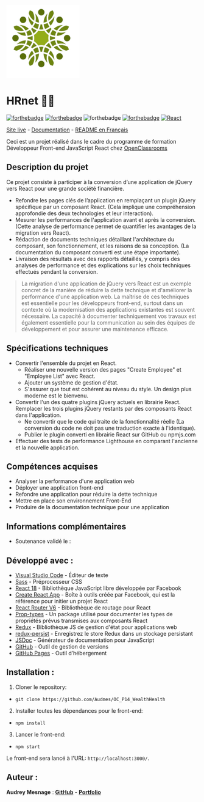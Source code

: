 ![HRnet](/public/logo192.png)

# HRnet 👥💼

[![forthebadge](https://forthebadge.com/images/badges/validated-html5.svg)](https://validator.w3.org/nu/?showsource=yes&showoutline=yes&showimagereport=yes&doc=https%3A%2F%2Faudmes.github.io%2FOC_P14_WealthHealth)
[![forthebadge](https://forthebadge.com/images/badges/uses-css.svg)](https://jigsaw.w3.org/css-validator/validator?uri=https%3A%2F%2Faudmes.github.io%2FOC_P14_WealthHealth%2F&profile=css3svg&usermedium=all&warning=1&vextwarning=&lang=fr)
![forthebadge](https://forthebadge.com/images/badges/uses-js.svg)
[![forthebadge](https://forthebadge.com/images/badges/uses-git.svg)](https://github.com/Audmes)
[![React](https://img.shields.io/badge/react-20232a?style=for-the-badge&logo=react&logocolor=61dafb)](https://reactjs.org/)

[Site live](https://audmes.github.io/OC_P14_WealthHealth/) - [Documentation](https://github.com/Audmes/OC_P14_WealthHealth) - <a href="#description-fr-">README en Français</a>

Ceci est un projet réalisé dans le cadre du programme de formation Développeur Front-end JavaScript React chez [OpenClassrooms](https://openclassrooms.com/fr/paths/516-developpeur-dapplication-javascript-react)

## Description du projet
Ce projet consiste à participer à la conversion d’une application de jQuery vers React pour une grande société financière.

- Refondre les pages clés de l’application en remplaçant un plugin jQuery spécifique par un composant React. (Cela implique une compréhension approfondie des deux technologies et leur interaction).
- Mesurer les performances de l'application avant et après la conversion. (Cette analyse de performance permet de quantifier les avantages de la migration vers React).
- Rédaction de documents techniques détaillant l'architecture du composant, son fonctionnement, et les raisons de sa conception. (La documentation du composant converti est une étape importante).
- Livraison des résultats avec des rapports détaillés, y compris des analyses de performance et des explications sur les choix techniques effectués pendant la conversion.

> La migration d'une application de jQuery vers React est un exemple concret de la manière de réduire la dette technique et d'améliorer la performance d'une application web. 
> La maîtrise de ces techniques est essentielle pour les développeurs front-end, surtout dans un contexte où la modernisation des applications existantes est souvent nécessaire. 
> La capacité à documenter techniquement vos travaux est également essentielle pour la communication au sein des équipes de développement et pour assurer une maintenance efficace.


## Spécifications techniques

-   Convertir l'ensemble du projet en React.
    -   Réaliser une nouvelle version des pages "Create Employee" et "Employee List" avec React.
    -   Ajouter un système de gestion d'état.
    -   S'assurer que tout est cohérent au niveau du style. Un design plus moderne est le bienvenu.
-   Convertir l'un des quatre plugins jQuery actuels en librairie React. Remplacer les trois plugins jQuery restants par des composants React dans l'application.
    -   Ne convertir que le code qui traite de la fonctionnalité réelle (La conversion du code ne doit pas une traduction exacte à l'identique).
    -   Publier le plugin converti en librairie React sur GitHub ou npmjs.com
-   Effectuer des tests de performance Lighthouse en comparant l'ancienne et la nouvelle application.

## Compétences acquises
- Analyser la performance d'une application web
- Déployer une application front-end
- Refondre une application pour réduire la dette technique
- Mettre en place son environnement Front-End
- Produire de la documentation technique pour une application

## Informations complémentaires
- Soutenance validé le :

## Développé avec :

-   [Visual Studio Code](https://code.visualstudio.com/) - Éditeur de texte
-   [Sass](https://sass-lang.com/) - Préprocesseur CSS
-   [React 18](https://fr.reactjs.org/) - Bibliothèque JavaScript libre développée par Facebook
-   [Create React App](https://create-react-app.dev/) - Boîte à outils créée par Facebook, qui est la référence pour initier un projet React
-   [React Router V6](https://reactrouter.com/) - Bibliothèque de routage pour React
-   [Prop-types](https://www.npmjs.com/package/prop-types) - Un package utilisé pour documenter les types de propriétés prévus transmises aux composants React
-   [Redux](https://redux.js.org/) - Bibliothèque JS de gestion d'état pour applications web
-   [redux-persist](https://www.npmjs.com/package/redux-persist) - Enregistrez le store Redux dans un stockage persistant
-   [JSDoc](https://jsdoc.app/) - Générateur de documentation pour JavaScript
-   [GitHub](https://github.com/) - Outil de gestion de versions
-   [GitHub Pages](https://pages.github.com/) - Outil d’hébergement

## Installation :

1. Cloner le repository:

-   `git clone https://github.com/Audmes/OC_P14_WealthHealth`

2. Installer toutes les dépendances pour le front-end:

-   `npm install`

3. Lancer le front-end:

-   `npm start`

Le front-end sera lancé à l'URL:
`http://localhost:3000/`.

## Auteur :

**Audrey Mesnage** : [**GitHub**](https://github.com/Audmes/) - [**Portfolio**](https://amsprods.com/)